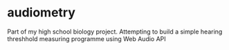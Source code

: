 # audiometry
Part of my high school biology project.
Attempting to build a simple hearing threshhold measuring programme using Web Audio API
